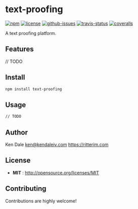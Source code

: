 # text-proofing

[![npm](https://img.shields.io/npm/v/text-proofing.svg)](https://www.npmjs.com/package/text-proofing)
[![license](https://img.shields.io/npm/l/text-proofing.svg)](http://opensource.org/licenses/MIT)
[![github-issues](https://img.shields.io/github/issues/ritterim/text-proofing.svg)](https://github.com/ritterim/text-proofing/issues)
[![travis-status](https://img.shields.io/travis/ritterim/text-proofing.svg)](https://travis-ci.org/ritterim/text-proofing)
[![coveralls](https://img.shields.io/coveralls/ritterim/text-proofing.svg)](https://coveralls.io/github/ritterim/text-proofing)

A text proofing platform.


## Features
// TODO

## Install

```sh
npm install text-proofing
```

## Usage

```sh
// TODO
```

## Author

Ken Dale ken@kendaleiv.com https://ritterim.com

## License

- **MIT** : http://opensource.org/licenses/MIT

## Contributing

Contributions are highly welcome!
